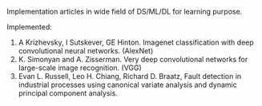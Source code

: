 Implementation articles in wide field of DS/ML/DL for learning purpose.

Implemented:

1) A Krizhevsky, I Sutskever, GE Hinton. Imagenet classification with deep convolutional neural networks. (AlexNet)
2) K. Simonyan and A. Zisserman. Very deep convolutional networks for large-scale image recognition. (VGG)
3) Evan L. Russell, Leo H. Chiang, Richard D. Braatz, Fault detection in industrial processes using canonical variate analysis and dynamic principal component analysis.
